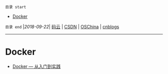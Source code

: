 `目录 start`
 
- [Docker](#docker)

`目录 end` |_2018-09-22_| [码云](https://gitee.com/gin9) | [CSDN](http://blog.csdn.net/kcp606) | [OSChina](https://my.oschina.net/kcp1104) | [cnblogs](http://www.cnblogs.com/kuangcp)
****************************************
# Docker 

- [Docker — 从入门到实践](https://www.gitbook.com/book/yeasy/docker_practice/details)
